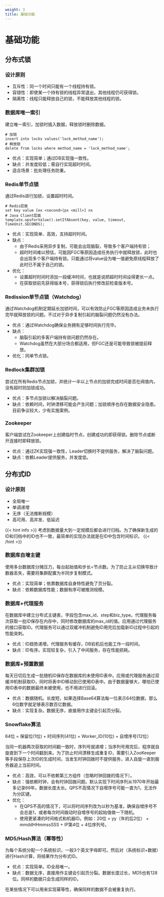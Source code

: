 ```yaml
---
weight: 3
title: 基础功能
---
```


# 基础功能

## 分布式锁

### 设计原则

- 互斥性：同一个时间只能有一个线程持有锁。
- 容错性：即使某一个持有锁的线程异常退出，其他线程仍可获得锁。
- 隔离性：线程只能释放自己的锁，不能释放其他线程的锁。

### 数据库唯一索引

建立唯一索引，加锁时插入数据，释放锁时删除数据。

```
# 加锁
insert into locks values('lock_method_name');
# 释放锁
delete from locks where method_name = 'lock_method_name';
```

- 优点：实现简单；通过DB实现强一致性。
- 缺点：并发度较低；需自行实现超时时间。
- 适合场景：批处理任务防重。

### Redis单节点锁

通过Redis进行加锁，设置超时时间。

```
# Redis层面
set key value [ex <second>|px <mill>] nx
# Java Client层面
template.opsForValue().setIfAbsent(key, value, timeout, TimeUnit.SECONDS);
```

- 优点：实现简单、高效，支持超时时间。
- 缺点：
	+ 由于Redis采用异步复制，可能会出现脑裂，导致多个客户端持有锁；
	+ 超时时间难以预估，可能因FGC等原因造成任务执行中就释放锁，此时也会出现多个客户端持有锁。只能通过将value设为唯一值避免原线程释放了此时已不属于自己的锁。
- 优化：
	+ 设置超时时间时添加一段缓冲时间，也就是说把超时时间设得更长一点。
	+ 在获取锁前先获得版本号，获得锁后执行修改前检查版本号。

### Redission单节点锁（Watchdog）

通过Watchdog机制定期延长加锁时间，可以有效防止FGC等原因造成业务未执行完毕就释放锁的问题。不过对于异步复制引起的脑裂问题仍然没有办法。

- 优点：通过Watchdog确保业务拥有足够时间执行完毕。
- 缺点：
	+ 脑裂引起的多客户端持有锁问题仍然存在。
	+ Watchdog虽然在大部分场合都适用，但FGC还是可能导致锁被提前释放。
- 优化：同单节点锁。

### Redlock集群加锁

尝试在所有Redis节点加锁，并统计一半以上节点的加锁完成时间是否在阀值内，没有超时则加锁成功。

- 优点：多节点加锁以解决脑裂问题。
- 缺点：依赖时间，时钟漂移可能会产生问题；加锁顺序也存在数据安全隐患。目前争议较大，少有实施案例。

### Zookeeper

客户端尝试在Zookeeper上创建临时节点，创建成功的即获得锁。删除节点或断开连接时即释放锁。

- 优点：通过ZK实现强一致性，Leader切换时不提供服务，解决了脑裂问题。
- 缺点：依赖Leader提供服务，并发度低。

## 分布式ID

### 设计原则

- 全局唯一
- 单调递增
- 无序（无法推断规模）
- 高可用、高并发、低延迟

{{< hint info >}}
考虑到数据量大到一定规模后都会进行归档。为了确保新生成的ID和归档中的ID也不一致，最简单的实现办法就是在ID中包含时间标识。
{{< /hint >}}

### 数据库自增主键

使用多台数据库分摊压力，每台起始值和步长=节点数。为了防止主从切换导致计数器丢失，需要将集群配置为半同步复制模式。

- 优点：实现简单；依靠数据库自身特性避免了页分裂。
- 缺点：依赖数据库性能；数据有序可被推测规模。

### 数据库+代理服务

在数据库中建立分布式主键表，字段包含max_id、step和biz_type。代理服务每次获取一批ID保存在内存中，同时修改数据库的max_id的值。应用通过代理服务的接口获取ID。代理服务可以通过双缓冲机制避免ID用完后加载新ID过程中引起的性能突刺。

- 优点：ID趋势递增。代理服务有缓存，DB宕机后也能工作一段时间。
- 缺点：ID有序。实现较复杂，引入了中间服务，存在性能损耗。

### 数据库+预置数据

每天日切后生成一批随机ID保存在数据库的未使用ID表中。应用或代理服务通过双缓冲机制获取ID，同时将表中ID移动到已使用ID表中。由于数据量够大，哪怕已使用ID表中的数据最终未被使用，也不用进行回滚。

- 优点：数据随机。长度短，如果选择Base64算法每一位表示64位数据，那么6位数字就足够表示数百亿数据。
- 缺点：实现复杂。数据无序，直接用作主键会引起页分裂。

### Snowflake算法

64位 = 保留位(1位) + 时间序列(41位) + Worker_ID(10位) + 自增序号(12位）

当同一机器两次获取的时间戳一致时，序列号就递增；当序列号用完后，程序就自旋直到下一个时间戳到来。为了防止时间漂移生成重复ID，需要引入ZooKeeper等手段保存上次ID的生成时间，当发生时钟回拨时不提供服务，进入自旋一直到服务器追上当前时间。

- 优点：高效，可以不依赖第三方组件（忽略时钟回拨的情况下）。
- 缺点：强依赖时钟，会有时钟回拨问题。默认实现下时间序列从1970年开始最多记录69年。数据长度太长。QPS不高情况下自增序号可能一直为1，无法作为分区键。
- 优化：
	+ 在QPS不高的情况下，可以将时间序列改为以秒为基准，确保自增序号不会总是1，或者每次时间拨动时自增序号的起始值做一下随机。
	+ 使用更紧凑的时间格式和机器ID。例如：20位 = yy（年的后2位） + mmddHHmmssSSS + IP第4位 + 4位序列号。

### MD5/Hash算法（幂等性）

为每个系统分配一个系统标识，一般3个英文字母即可。然后对（系统标识+数据）进行Hash计算，将结果作为分布式ID。

- 优点：实现简单。ID全局唯一。
- 缺点：数据无序，直接用作主键会引起页分裂。数据长度过长，MD5也有128位。同样的数据只会生成同样的ID。

在某些情况下可以用来实现幂等性，确保同样的数据不会被重复执行。


